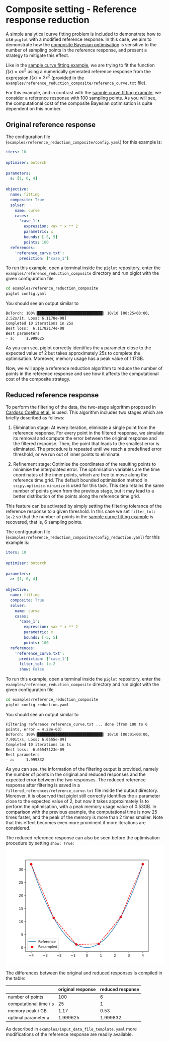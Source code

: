 # Composite setting - Reference response reduction


A simple analytical curve fitting problem is included to demonstrate how to use `piglot` with a modified reference response.
In this case, we aim to demonstrate how the [composite Bayesian optimisation](../sample_curve_fitting_composite/description.md) is sensitive to the number of sampling points in the reference response, and present a strategy to mitigate this effect.

Like in the [sample curve fitting example](../sample_curve_fitting/description.md), we are trying to fit the function $f(x) = a x^2$ using a numerically generated reference response from the expression $f(x) = 2 x^2$ (provided in the `examples/reference_reduction_composite/reference_curve.txt` file).

For this example, and in contrast with the [sample curve fitting example](../sample_curve_fitting/description.md), we consider a reference response with 100 sampling points.
As you will see, the computational cost of the composite Bayesian optimisation is quite dependent on this number.


## Original reference response
The configuration file (`examples/reference_reduction_composite/config.yaml`) for this example is:
```yaml
iters: 10

optimiser: botorch

parameters:
  a: [1, 0, 4]

objective:
  name: fitting
  composite: True
  solver:
    name: curve
    cases:
      'case_1':
        expression: <a> * x ** 2
        parametric: x
        bounds: [-5, 5]
        points: 100
  references:
    'reference_curve.txt':
      prediction: ['case_1']
```
To run this example, open a terminal inside the `piglot` repository, enter the `examples/reference_reduction_composite` directory and run piglot with the given configuration file
```bash
cd examples/reference_reduction_composite
piglot config.yaml
```
You should see an output similar to
```
BoTorch: 100%|█████████████████████████████| 10/10 [00:25<00:00,  2.52s/it, Loss: 6.1178e-08]
Completed 10 iterations in 25s
Best loss:  6.11782174e-08
Best parameters
- a:     1.999625
```
As you can see, piglot correctly identifies the `a` parameter close to the expected value of 2 but takes approximately 25s to complete the optimisation. Moreover, memory usage has a peak value of 1.17GB.

Now, we will apply a reference reduction algorithm to reduce the number of points in the reference response and see how it affects the computational cost of the composite strategy.

## Reduced reference response
To perform the filtering of the data, the two-stage algorithm proposed in [Cardoso Coelho et al.](https://dx.doi.org/10.2139/ssrn.4674421) is used.
This algorithm includes two stages which are briefly described as follows:
1. Elimination stage: At every iteration, eliminate a single point from the reference response. For every point in the filtered response, we simulate its removal and compute the error between the original response and the filtered response. Then, the point that leads to the smallest error is eliminated. The procedure is repeated until we reach a predefined error threshold, or we run out of inner points to eliminate.

2. Refinement stage: Optimise the coordinates of the resulting points to minimise the interpolated error. The optimisation variables are the time coordinates of the inner points, which are free to move along the reference time grid. The default bounded optimisation method in `scipy.optimize.minimize` is used for this task. This step retains the same number of points given from the previous stage, but it may lead to a better distribution of the points along the reference time grid.

This feature can be activated by simply setting the filtering tolerance of the reference response to a given threshold. In this case we set `filter_tol: 1e-2` so that the number of points in the [sample curve fitting example](../sample_curve_fitting/description.md) is recovered, that is, 6 sampling points.

The configuration file (`examples/reference_reduction_composite/config_reduction.yaml`) for this example is:
```yaml
iters: 10

optimiser: botorch

parameters:
  a: [1, 0, 4]

objective:
  name: fitting
  composite: True
  solver:
    name: curve
    cases:
      'case_1':
        expression: <a> * x ** 2
        parametric: x
        bounds: [-5, 5]
        points: 100
  references:
    'reference_curve.txt':
      prediction: ['case_1']
      filter_tol: 1e-2
      show: False
```
To run this example, open a terminal inside the `piglot` repository, enter the `examples/reference_reduction_composite` directory and run piglot with the given configuration file
```bash
cd examples/reference_reduction_composite
piglot config_reduction.yaml
```
You should see an output similar to
```
Filtering reference reference_curve.txt ... done (from 100 to 6 points, error = 4.28e-03)
BoTorch: 100%|█████████████████████████████| 10/10 [00:01<00:00,  7.90it/s, Loss: 6.6555e-09]
Completed 10 iterations in 1s
Best loss:  6.65547123e-09
Best parameters
- a:     1.999832
```
As you can see, the information of the filtering output is provided, namely the number of points in the original and reduced responses and the expected error between the two responses. The reduced reference response after filtering is saved in a `filtered_references/reference_curve.txt` file inside the output directory. 
Moreover, it is observed that piglot still correctly identifies the `a` parameter close to the expected value of 2, but now it takes approximately 1s to perform the optimisation, with a peak memory usage value of 0.53GB.
In comparison with the previous example, the computational time is now 25 times faster, and the peak of the memory is more than 2 times smaller. Note that this effect becomes even more prominent if more iterations are considered.


The reduced reference response can also be seen before the optimisation procedure by setting `show: True`:
![filtering](reduction.svg)

The differences between the original and reduced responses is compiled in the table:

|  | original response | reduced response |
|----------|----------|----------|
| number of points | 100 | 6 |
| computational time / s |  25 | 1 |
| memory peak / GB | 1.17 | 0.53 |
| optimal parameter `a` | 1.999625 | 1.999832 |

As described in `examples/input_data_file_template.yaml` more modifications of the reference response are readily available.